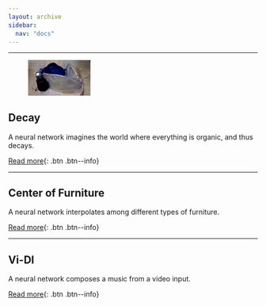 ```yaml
---
layout: archive
sidebar:
  nav: "docs"
---
```


---

<figure style="width: 25%" class="align-right">
  <img src="/assets/images/2021-02-01-Decay/pandemic.PNG" alt="this is a placeholder image">
</figure>

## Decay

A neural network imagines the world where everything is organic, and thus decays.

[Read more](https://youngwoong-cho.github.io/Decay){: .btn .btn--info}

---

## Center of Furniture
A neural network interpolates among different types of furniture.

[Read more](https://youngwoong-cho.github.io/CoF){: .btn .btn--info}

---

## Vi-DI
A neural network composes a music from a video input.

[Read more](https://youngwoong-cho.github.io/ViDI){: .btn .btn--info}